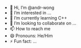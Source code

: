 - 👋 Hi, I’m @andr-wong
- 👀 I’m interested in ...
- 🌱 I’m currently learning C++
- 💞️ I’m looking to collaborate on ...
- 📫 How to reach me 
- 😄 Pronouns: He/Him
- ⚡ Fun fact: ...

<!---
andr-wong/andr-wong is a ✨ special ✨ repository because its `README.md` (this file) appears on your GitHub profile.
You can click the Preview link to take a look at your changes.
--->
